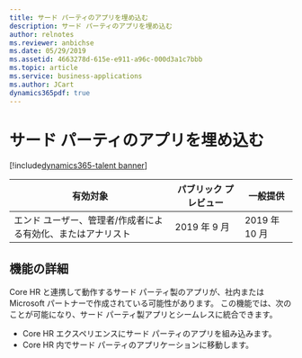 ```yaml
---
title: サード パーティのアプリを埋め込む
description: サード パーティのアプリを埋め込む
author: relnotes
ms.reviewer: anbichse
ms.date: 05/29/2019
ms.assetid: 4663278d-615e-e911-a96c-000d3a1c7bbb
ms.topic: article
ms.service: business-applications
ms.author: JCart
dynamics365pdf: true
---
```

# <a name="embed-third-party-apps"></a>サード パーティのアプリを埋め込む
[!include[dynamics365-talent banner](../includes/dynamics365-talent.md)]

| 有効対象    |  パブリック プレビュー | 一般提供 | 
| ---------- | ---------- |---------- |
|エンド ユーザー、管理者/作成者による有効化、またはアナリスト|2019 年 9 月| 2019 年 10 月|






## <a name="feature-details"></a>機能の詳細
<!--feature detail start -->
Core HR と連携して動作するサード パーティ製のアプリが、社内または Microsoft パートナーで作成されている可能性があります。 この機能では、次のことが可能になり、サード パーティ製アプリとシームレスに統合できます。 

- Core HR エクスペリエンスにサード パーティのアプリを組み込みます。 
- Core HR 内でサード パーティのアプリケーションに移動します。
<!--feature detail end -->










